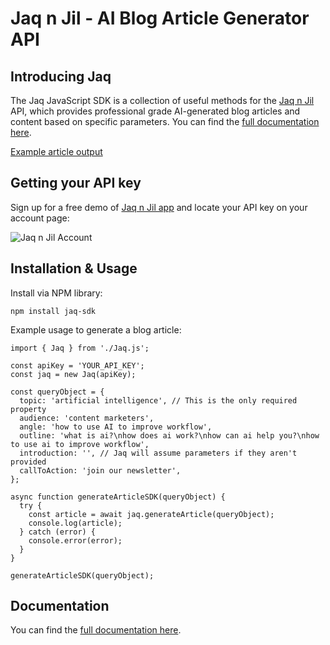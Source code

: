 # Jaq n Jil - AI Blog Article Generator API

## Introducing Jaq
The Jaq JavaScript SDK is a collection of useful methods for the [Jaq n Jil](https://jaqnjil.com/) API, which provides professional grade AI-generated blog articles and content based on specific parameters. You can find the [full documentation here](https://jaq-n-jil.gitbook.io/application-docs/api-documentation/article-generator-api).

[Example article output](https://docs.google.com/document/d/1POjt2QoDBVuVZJqCIxjAnjVMYU3SOk3u0AfVd03W7U8/edit?usp=sharing)

## Getting your API key
Sign up for a free demo of [Jaq n Jil app](https://alpha.jaqnjil.com/) and locate your API key on your account page:

![Jaq n Jil Account](https://3056607630-files.gitbook.io/~/files/v0/b/gitbook-x-prod.appspot.com/o/spaces%2FRKSU53pkDVshlFgdOIW8%2Fuploads%2FWIbRVoducdB5wo3IF09b%2Fimage.png?alt=media&token=8abeeda2-5f38-4c2d-a371-80174eb7d8ef)

## Installation & Usage

Install via NPM library:

```
npm install jaq-sdk
```

Example usage to generate a blog article:
```
import { Jaq } from './Jaq.js';

const apiKey = 'YOUR_API_KEY';
const jaq = new Jaq(apiKey);

const queryObject = {
  topic: 'artificial intelligence', // This is the only required property
  audience: 'content marketers',
  angle: 'how to use AI to improve workflow',
  outline: 'what is ai?\nhow does ai work?\nhow can ai help you?\nhow to use ai to improve workflow',
  introduction: '', // Jaq will assume parameters if they aren't provided
  callToAction: 'join our newsletter',
};

async function generateArticleSDK(queryObject) {
  try {
    const article = await jaq.generateArticle(queryObject);
    console.log(article);
  } catch (error) {
    console.error(error);
  }
}

generateArticleSDK(queryObject);
```

## Documentation
You can find the [full documentation here](https://jaq-n-jil.gitbook.io/application-docs/api-documentation/article-generator-api).
